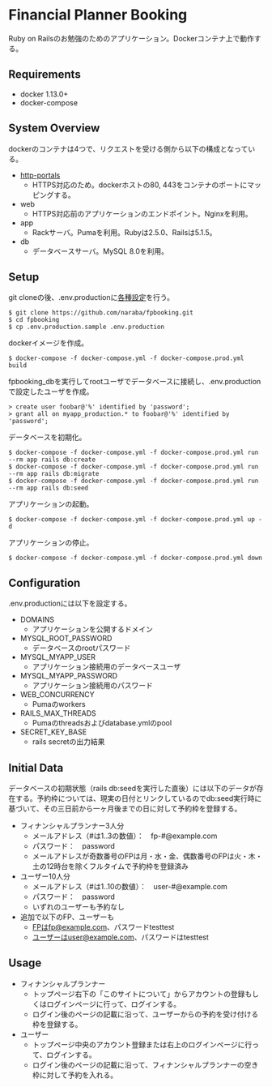 # Financial Planner Booking

Ruby on Railsのお勉強のためのアプリケーション。Dockerコンテナ上で動作する。

## Requirements
* docker 1.13.0+
* docker-compose

## System Overview
dockerのコンテナは4つで、リクエストを受ける側から以下の構成となっている。
* [http-portals](https://github.com/SteveLTN/https-portal)
  * HTTPS対応のため。dockerホストの80, 443をコンテナのポートにマッピングする。
* web
  * HTTPS対応前のアプリケーションのエンドポイント。Nginxを利用。
* app
  * Rackサーバ。Pumaを利用。Rubyは2.5.0、Railsは5.1.5。
* db
  * データベースサーバ。MySQL 8.0を利用。

## Setup
git cloneの後、.env.productionに[各種設定](#configuration)を行う。
```
$ git clone https://github.com/naraba/fpbooking.git
$ cd fpbooking
$ cp .env.production.sample .env.production
```

dockerイメージを作成。
```
$ docker-compose -f docker-compose.yml -f docker-compose.prod.yml build
```

fpbooking_dbを実行してrootユーザでデータベースに接続し、.env.productionで設定したユーザを作成。
```
> create user foobar@'%' identified by 'password';
> grant all on myapp_production.* to foobar@'%' identified by 'password';
```

データベースを初期化。
```
$ docker-compose -f docker-compose.yml -f docker-compose.prod.yml run --rm app rails db:create
$ docker-compose -f docker-compose.yml -f docker-compose.prod.yml run --rm app rails db:migrate
$ docker-compose -f docker-compose.yml -f docker-compose.prod.yml run --rm app rails db:seed
```

アプリケーションの起動。
```
$ docker-compose -f docker-compose.yml -f docker-compose.prod.yml up -d
```

アプリケーションの停止。
```
$ docker-compose -f docker-compose.yml -f docker-compose.prod.yml down
```

## Configuration
.env.productionには以下を設定する。

* DOMAINS
  * アプリケーションを公開するドメイン
* MYSQL_ROOT_PASSWORD
  * データベースのrootパスワード
* MYSQL_MYAPP_USER
  * アプリケーション接続用のデータベースユーザ
* MYSQL_MYAPP_PASSWORD
  * アプリケーション接続用のパスワード
* WEB_CONCURRENCY
  * Pumaのworkers
* RAILS_MAX_THREADS
  * Pumaのthreadsおよびdatabase.ymlのpool
* SECRET_KEY_BASE
  * rails secretの出力結果

## Initial Data
データベースの初期状態（rails db:seedを実行した直後）には以下のデータが存在する。予約枠については、現実の日付とリンクしているのでdb:seed実行時に基づいて、その三日前から一ヶ月後までの日に対して予約枠を登録する。
* フィナンシャルプランナー3人分
  * メールアドレス（#は1..3の数値）：　fp-#@example.com
  * パスワード：　password
  * メールアドレスが奇数番号のFPは月・水・金、偶数番号のFPは火・木・土の12時台を除くフルタイムで予約枠を登録済み
* ユーザー10人分
  * メールアドレス（#は1..10の数値）：　user-#@example.com
  * パスワード：　password
  * いずれのユーザーも予約なし
* 追加で以下のFP、ユーザーも
  * FPはfp@example.com、パスワードtesttest
  * ユーザーはuser@example.com、パスワードはtesttest

## Usage
* フィナンシャルプランナー
  * トップページ右下の「このサイトについて」からアカウントの登録もしくはログインページに行って、ログインする。
  * ログイン後のページの記載に沿って、ユーザーからの予約を受け付ける枠を登録する。
* ユーザー
  * トップページ中央のアカウント登録または右上のログインページに行って、ログインする。
  * ログイン後のページの記載に沿って、フィナンシャルプランナーの空き枠に対して予約を入れる。
